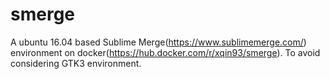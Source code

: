# smerge
A ubuntu 16.04 based Sublime Merge(https://www.sublimemerge.com/) environment on docker(https://hub.docker.com/r/xqin93/smerge).
To avoid considering GTK3 environment.
